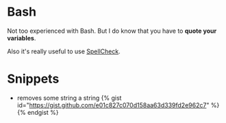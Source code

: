 # Bash

Not too experienced with Bash. But I do know that you have to __quote your variables__. 

Also it's really useful to use [SpellCheck](https://www.shellcheck.net).


# Snippets

- removes some string a string
{% gist id="https://gist.github.com/e01c827c070d158aa63d339fd2e962c7" %}{% endgist %}